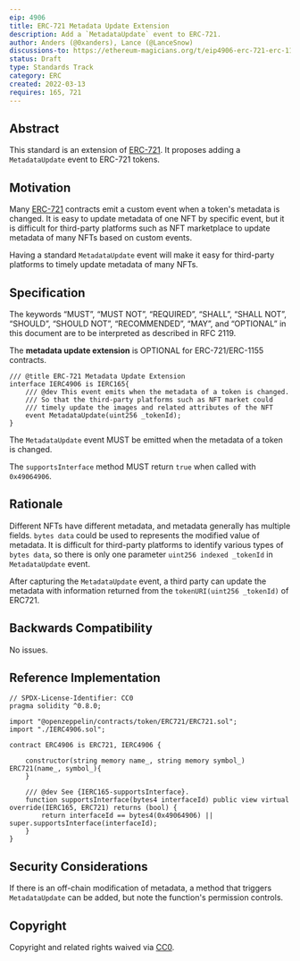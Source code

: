 ```yaml
---
eip: 4906
title: ERC-721 Metadata Update Extension
description: Add a `MetadataUpdate` event to ERC-721.
author: Anders (@0xanders), Lance (@LanceSnow)
discussions-to: https://ethereum-magicians.org/t/eip4906-erc-721-erc-1155-metadata-update-extension/8588
status: Draft
type: Standards Track
category: ERC
created: 2022-03-13
requires: 165, 721
---
```


## Abstract

This standard is an extension of [ERC-721](./eip-721.md). It proposes adding a `MetadataUpdate` event to ERC-721 tokens.

## Motivation

Many [ERC-721](./eip-721.md) contracts emit a custom event when a token's metadata is changed. It is easy to update metadata of one NFT by specific event, but it is difficult for third-party platforms such as NFT marketplace to update metadata of many NFTs based on custom events.

Having a standard `MetadataUpdate` event will make it easy for third-party platforms to timely update metadata of many NFTs.

## Specification

The keywords “MUST”, “MUST NOT”, “REQUIRED”, “SHALL”, “SHALL NOT”, “SHOULD”, “SHOULD NOT”, “RECOMMENDED”, “MAY”, and “OPTIONAL” in this document are to be interpreted as described in RFC 2119.

The **metadata update extension** is OPTIONAL for ERC-721/ERC-1155 contracts.


```solidity
/// @title ERC-721 Metadata Update Extension
interface IERC4906 is IERC165{
    /// @dev This event emits when the metadata of a token is changed.
    /// So that the third-party platforms such as NFT market could
    /// timely update the images and related attributes of the NFT
    event MetadataUpdate(uint256 _tokenId);
}
```

The `MetadataUpdate` event MUST be emitted when the metadata of a token is changed.

The `supportsInterface` method MUST return `true` when called with `0x49064906`.

## Rationale

Different NFTs have different metadata, and metadata generally has multiple fields. `bytes data` could be used to represents the modified value of metadata.  It is difficult for third-party platforms to identify various types of `bytes data`, so there is only one parameter `uint256 indexed _tokenId` in `MetadataUpdate` event.

After capturing the `MetadataUpdate` event, a third party can update the metadata with information returned from the `tokenURI(uint256 _tokenId)` of ERC721.

## Backwards Compatibility

No issues.

## Reference Implementation

```solidity
// SPDX-License-Identifier: CC0
pragma solidity ^0.8.0;

import "@openzeppelin/contracts/token/ERC721/ERC721.sol";
import "./IERC4906.sol";

contract ERC4906 is ERC721, IERC4906 {

    constructor(string memory name_, string memory symbol_) ERC721(name_, symbol_){
    }

    /// @dev See {IERC165-supportsInterface}.
    function supportsInterface(bytes4 interfaceId) public view virtual override(IERC165, ERC721) returns (bool) {
        return interfaceId == bytes4(0x49064906) || super.supportsInterface(interfaceId);
    }
}
```

## Security Considerations

If there is an off-chain modification of metadata, a method that triggers `MetadataUpdate` can be added, but note the function's permission controls.

## Copyright

Copyright and related rights waived via [CC0](https://creativecommons.org/publicdomain/zero/1.0/).

